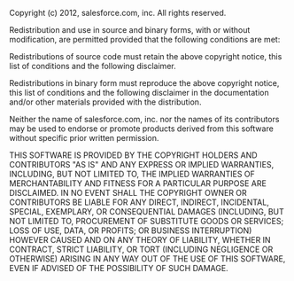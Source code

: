 Copyright (c) 2012, salesforce.com, inc.
All rights reserved.

Redistribution and use in source and binary forms, with or without modification, are permitted provided
that the following conditions are met:

   Redistributions of source code must retain the above copyright notice, this list of conditions and the
   following disclaimer.

   Redistributions in binary form must reproduce the above copyright notice, this list of conditions and
   the following disclaimer in the documentation and/or other materials provided with the distribution.

   Neither the name of salesforce.com, inc. nor the names of its contributors may be used to endorse or
   promote products derived from this software without specific prior written permission.

THIS SOFTWARE IS PROVIDED BY THE COPYRIGHT HOLDERS AND CONTRIBUTORS "AS IS" AND ANY EXPRESS OR IMPLIED
WARRANTIES, INCLUDING, BUT NOT LIMITED TO, THE IMPLIED WARRANTIES OF MERCHANTABILITY AND FITNESS FOR A
PARTICULAR PURPOSE ARE DISCLAIMED. IN NO EVENT SHALL THE COPYRIGHT OWNER OR CONTRIBUTORS BE LIABLE FOR
ANY DIRECT, INDIRECT, INCIDENTAL, SPECIAL, EXEMPLARY, OR CONSEQUENTIAL DAMAGES (INCLUDING, BUT NOT LIMITED
TO, PROCUREMENT OF SUBSTITUTE GOODS OR SERVICES; LOSS OF USE, DATA, OR PROFITS; OR BUSINESS INTERRUPTION)
HOWEVER CAUSED AND ON ANY THEORY OF LIABILITY, WHETHER IN CONTRACT, STRICT LIABILITY, OR TORT (INCLUDING
NEGLIGENCE OR OTHERWISE) ARISING IN ANY WAY OUT OF THE USE OF THIS SOFTWARE, EVEN IF ADVISED OF THE
POSSIBILITY OF SUCH DAMAGE.